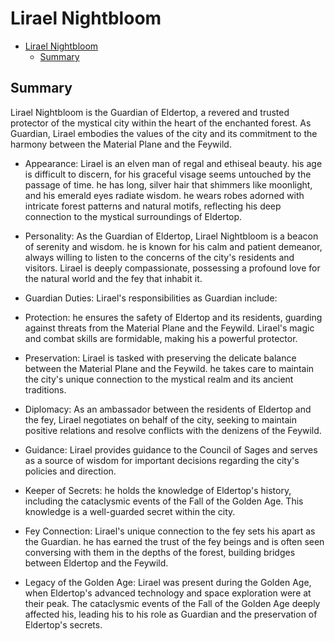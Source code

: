# Lirael Nightbloom

- [Lirael Nightbloom](#lirael-nightbloom)
  - [Summary](#summary)


## Summary
Lirael Nightbloom is the Guardian of Eldertop, a revered and trusted protector of the mystical city within the heart of the enchanted forest. As Guardian, Lirael embodies the values of the city and its commitment to the harmony between the Material Plane and the Feywild.

- Appearance:
Lirael is an elven man of regal and ethiseal beauty. his age is difficult to discern, for his graceful visage seems untouched by the passage of time. he has long, silver hair that shimmers like moonlight, and his emerald eyes radiate wisdom. he wears robes adorned with intricate forest patterns and natural motifs, reflecting his deep connection to the mystical surroundings of Eldertop.

- Personality:
As the Guardian of Eldertop, Lirael Nightbloom is a beacon of serenity and wisdom. he is known for his calm and patient demeanor, always willing to listen to the concerns of the city's residents and visitors. Lirael is deeply compassionate, possessing a profound love for the natural world and the fey that inhabit it.

- Guardian Duties: Lirael's responsibilities as Guardian include:

- Protection: he ensures the safety of Eldertop and its residents, guarding against threats from the Material Plane and the Feywild. Lirael's magic and combat skills are formidable, making his a powerful protector.

- Preservation: Lirael is tasked with preserving the delicate balance between the Material Plane and the Feywild. he takes care to maintain the city's unique connection to the mystical realm and its ancient traditions.

- Diplomacy: As an ambassador between the residents of Eldertop and the fey, Lirael negotiates on behalf of the city, seeking to maintain positive relations and resolve conflicts with the denizens of the Feywild.

- Guidance: Lirael provides guidance to the Council of Sages and serves as a source of wisdom for important decisions regarding the city's policies and direction.

- Keeper of Secrets: he holds the knowledge of Eldertop's history, including the cataclysmic events of the Fall of the Golden Age. This knowledge is a well-guarded secret within the city.

- Fey Connection:
Lirael's unique connection to the fey sets his apart as the Guardian. he has earned the trust of the fey beings and is often seen conversing with them in the depths of the forest, building bridges between Eldertop and the Feywild.

- Legacy of the Golden Age: Lirael was present during the Golden Age, when Eldertop's advanced technology and space exploration were at their peak. The cataclysmic events of the Fall of the Golden Age deeply affected his, leading his to his role as Guardian and the preservation of Eldertop's secrets.
